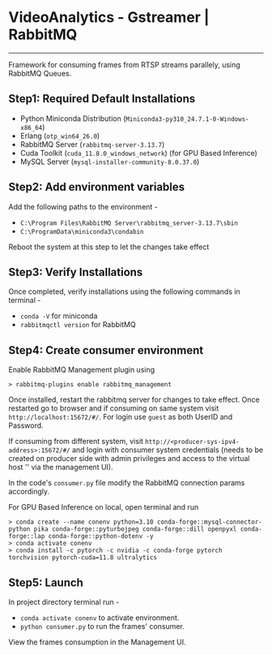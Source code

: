 # VideoAnalytics - Gstreamer | RabbitMQ

---
Framework for consuming frames from RTSP streams parallely, using RabbitMQ Queues. 

## Step1: Required Default Installations

- Python Miniconda Distribution (`Miniconda3-py310_24.7.1-0-Windows-x86_64`)
- Erlang (`otp_win64_26.0`) 
- RabbitMQ Server (`rabbitmq-server-3.13.7`)
- Cuda Toolkit (`cuda_11.8.0_windows_network`) (for GPU Based Inference)
- MySQL Server (`mysql-installer-community-8.0.37.0`)

## Step2: Add environment variables

Add the following paths to the environment - 

- `C:\Program Files\RabbitMQ Server\rabbitmq_server-3.13.7\sbin`
- `C:\ProgramData\miniconda3\condabin`

Reboot the system at this step to let the changes take effect

## Step3: Verify Installations

Once completed, verify installations using the following commands in terminal - 

- `conda -V` for miniconda
- `rabbitmqctl version` for RabbitMQ

## Step4: Create consumer environment 

Enable RabbitMQ Management plugin using 
```
> rabbitmq-plugins enable rabbitmq_management
```

Once installed, restart the rabbitmq server for changes to take effect. 
Once restarted go to browser and if consuming on same system 
visit `http://localhost:15672/#/`. For login use `guest` as both UserID and Password.

If consuming from different system, visit `http://<producer-sys-ipv4-address>:15672/#/` and 
login with consumer system credentials (needs to be created on producer side
with admin privileges and access to the virtual host '\' via the management UI).

In the code's `consumer.py` file modify the RabbitMQ connection params accordingly.

For GPU Based Inference on local, open terminal and run

```
> conda create --name conenv python=3.10 conda-forge::mysql-connector-python pika conda-forge::pyturbojpeg conda-forge::dill openpyxl conda-forge::lap conda-forge::python-dotenv -y
> conda activate conenv
> conda install -c pytorch -c nvidia -c conda-forge pytorch torchvision pytorch-cuda=11.8 ultralytics
```

## Step5: Launch

In project directory terminal run - 

- `conda activate conenv` to activate environment. 
- `python consumer.py` to run the frames' consumer.

View the frames consumption in the Management UI.

